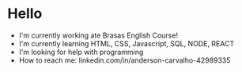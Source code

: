 # Hello

- I'm currently working ate Brasas English Course!
- I'm currently learning HTML, CSS, Javascript, SQL, NODE, REACT
- I'm looking for help with programming
- How to reach me: linkedin.com/in/anderson-carvalho-42989335
